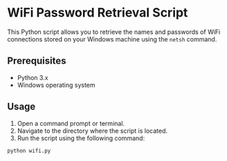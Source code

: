 # WiFi Password Retrieval Script

This Python script allows you to retrieve the names and passwords of WiFi connections stored on your Windows machine using the `netsh` command.

## Prerequisites

- Python 3.x
- Windows operating system

## Usage

1. Open a command prompt or terminal.
2. Navigate to the directory where the script is located.
3. Run the script using the following command:

```bash
python wifi.py
